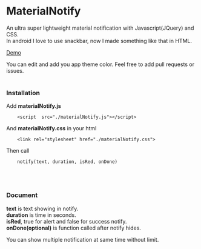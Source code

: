 # MaterialNotify
An ultra super lightweight material notification with Javascript(JQuery) and CSS.<br/>
In android I love to use snackbar, now I made something like that in HTML.

<a href="https://codepen.io/AmirMhr/pen/ZELJBVR">Demo</a>

You can edit and add you app theme color.
Feel free to add pull requests or issues.
<br/><br/>
<h3>Installation</h3>
Add <b>materialNotify.js</b><br/>

```
    <script  src="./materialNotify.js"></script>
```

And <b>materialNotify.css</b> in your html<br/>
```
    <link rel="stylesheet" href="./materialNotify.css">
```

Then call<br/>
```
    notify(text, duration, isRed, onDone)
```

<br/><br/>
<h3>Document</h3>
<b>text</b> is text showing in notify.<br/>
<b>duration</b> is time in seconds.<br/>
<b>isRed</b>, true for alert and false for success notify.<br/>
<b>onDone(optional)</b> is function called after notify hides.

You can show multiple notification at same time without limit.
